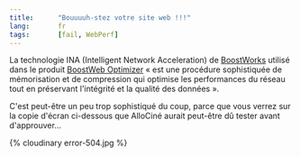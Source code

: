 ```yaml
---
title:      "Bouuuuh-stez votre site web !!!"
lang:       fr
tags:       [fail, WebPerf]
---
```



La technologie INA (Intelligent Network Acceleration) de [BoostWorks](http://www.boostworks.com/) utilisé dans le produit [BoostWeb Optimizer](http://www.boostworks.com/fr_bstkaa/products/boostweb.htm) « est une procédure sophistiquée de mémorisation et de compression qui optimise les performances du réseau tout en préservant l'intégrité et la qualité des données ».

C'est peut-être un peu trop sophistiqué du coup, parce que vous verrez sur la copie d'écran ci-dessous que AlloCiné aurait peut-être dû tester avant d'approuver…

{% cloudinary error-504.jpg %}
